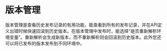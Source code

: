 

# 版本管理

版本管理是查看历史发布记录的有用功能，能查看到所有的发布记录，并在API定义出错时候快速回滚到历史版本。在版本管理中发布时，能选择“是否重新解析环境变量”。重新解析会生成新版本，而不重新解析则会回滚到历史版本。此外您还可以将已发布的版本发布到不同环境中。



